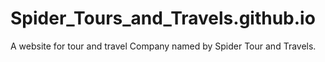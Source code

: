 # Spider_Tours_and_Travels.github.io
A website for tour and travel Company named by Spider Tour and Travels.
